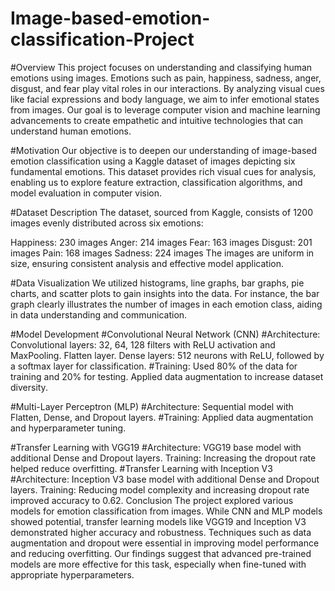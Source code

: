 # Image-based-emotion-classification-Project

#Overview
This project focuses on understanding and classifying human emotions using images. Emotions such as pain, happiness, sadness, anger, disgust, and fear play vital roles in our interactions. By analyzing visual cues like facial expressions and body language, we aim to infer emotional states from images. Our goal is to leverage computer vision and machine learning advancements to create empathetic and intuitive technologies that can understand human emotions.

#Motivation
Our objective is to deepen our understanding of image-based emotion classification using a Kaggle dataset of images depicting six fundamental emotions. This dataset provides rich visual cues for analysis, enabling us to explore feature extraction, classification algorithms, and model evaluation in computer vision.

#Dataset Description
The dataset, sourced from Kaggle, consists of 1200 images evenly distributed across six emotions:

Happiness: 230 images
Anger: 214 images
Fear: 163 images
Disgust: 201 images
Pain: 168 images
Sadness: 224 images
The images are uniform in size, ensuring consistent analysis and effective model application.

#Data Visualization
We utilized histograms, line graphs, bar graphs, pie charts, and scatter plots to gain insights into the data. For instance, the bar graph clearly illustrates the number of images in each emotion class, aiding in data understanding and communication.

#Model Development
#Convolutional Neural Network (CNN)
#Architecture:
Convolutional layers: 32, 64, 128 filters with ReLU activation and MaxPooling.
Flatten layer.
Dense layers: 512 neurons with ReLU, followed by a softmax layer for classification.
#Training:
Used 80% of the data for training and 20% for testing.
Applied data augmentation to increase dataset diversity.

#Multi-Layer Perceptron (MLP)
#Architecture:
Sequential model with Flatten, Dense, and Dropout layers.
#Training:
Applied data augmentation and hyperparameter tuning.

#Transfer Learning with VGG19
#Architecture:
VGG19 base model with additional Dense and Dropout layers.
Training:
Increasing the dropout rate helped reduce overfitting.
#Transfer Learning with Inception V3
#Architecture:
Inception V3 base model with additional Dense and Dropout layers.
Training:
Reducing model complexity and increasing dropout rate improved accuracy to 0.62.
Conclusion
The project explored various models for emotion classification from images. While CNN and MLP models showed potential, transfer learning models like VGG19 and Inception V3 demonstrated higher accuracy and robustness. Techniques such as data augmentation and dropout were essential in improving model performance and reducing overfitting. Our findings suggest that advanced pre-trained models are more effective for this task, especially when fine-tuned with appropriate hyperparameters.
